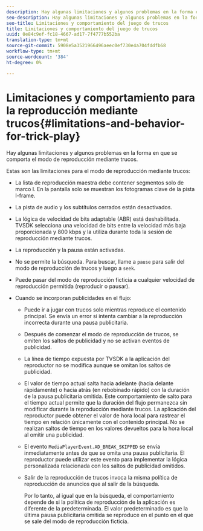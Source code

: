 ```yaml
---
description: Hay algunas limitaciones y algunos problemas en la forma en que se comporta el modo de reproducción mediante trucos.
seo-description: Hay algunas limitaciones y algunos problemas en la forma en que se comporta el modo de reproducción mediante trucos.
seo-title: Limitaciones y comportamiento del juego de trucos
title: Limitaciones y comportamiento del juego de trucos
uuid: 0e84c9ef-fc18-4667-ad17-7f4777b552ba
translation-type: tm+mt
source-git-commit: 5908e5a3521966496aeec0ef730e4a704fddfb68
workflow-type: tm+mt
source-wordcount: '384'
ht-degree: 0%

---
```



# Limitaciones y comportamiento para la reproducción mediante trucos{#limitations-and-behavior-for-trick-play}

Hay algunas limitaciones y algunos problemas en la forma en que se comporta el modo de reproducción mediante trucos.

<!--<a id="section_8B88E281A0FA4661B4C2C70A0ABED57C"></a>-->

Estas son las limitaciones para el modo de reproducción mediante trucos:

* La lista de reproducción maestra debe contener segmentos solo de marco I. En la pantalla solo se muestran los fotogramas clave de la pista I-frame.
* La pista de audio y los subtítulos cerrados están desactivados.
* La lógica de velocidad de bits adaptable (ABR) está deshabilitada. TVSDK selecciona una velocidad de bits entre la velocidad más baja proporcionada y 800 kbps y la utiliza durante toda la sesión de reproducción mediante trucos.
* La reproducción y la pausa están activadas.
* No se permite la búsqueda. Para buscar, llame a `pause` para salir del modo de reproducción de trucos y luego a `seek`.

* Puede pasar del modo de reproducción ficticia a cualquier velocidad de reproducción permitida (reproducir o pausar).
* Cuando se incorporan publicidades en el flujo:

   * Puede ir a jugar con trucos solo mientras reproduce el contenido principal. Se envía un error si intenta cambiar a la reproducción incorrecta durante una pausa publicitaria.
   * Después de comenzar el modo de reproducción de trucos, se omiten los saltos de publicidad y no se activan eventos de publicidad.
   * La línea de tiempo expuesta por TVSDK a la aplicación del reproductor no se modifica aunque se omitan los saltos de publicidad.
   * El valor de tiempo actual salta hacia adelante (hacia delante rápidamente) o hacia atrás (en rebobinado rápido) con la duración de la pausa publicitaria omitida. Este comportamiento de salto para el tiempo actual permite que la duración del flujo permanezca sin modificar durante la reproducción mediante trucos. La aplicación del reproductor puede obtener el valor de hora local para rastrear el tiempo en relación únicamente con el contenido principal. No se realizan saltos de tiempo en los valores devueltos para la hora local al omitir una publicidad.
   * El evento `MediaPlayerEvent.AD_BREAK_SKIPPED` se envía inmediatamente antes de que se omita una pausa publicitaria. El reproductor puede utilizar este evento para implementar la lógica personalizada relacionada con los saltos de publicidad omitidos.
   * Salir de la reproducción de trucos invoca la misma política de reproducción de anuncios que al salir de la búsqueda.

      Por lo tanto, al igual que en la búsqueda, el comportamiento depende de si la política de reproducción de la aplicación es diferente de la predeterminada. El valor predeterminado es que la última pausa publicitaria omitida se reproduce en el punto en el que se sale del modo de reproducción ficticia.


